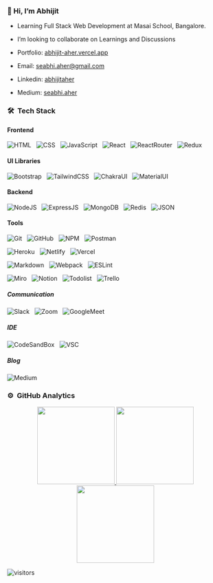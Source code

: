 ### 👋 Hi, I’m Abhijit
- Learning Full Stack Web Development at Masai School, Bangalore. 
- I’m looking to collaborate on Learnings and Discussions

- Portfolio: [abhijit-aher.vercel.app](https://abhijit-aher.vercel.app/)
- Email: [seabhi.aher@gmail.com](mailto:seabhi.aher@gmail.com)
- Linkedin: [abhijitaher](https://www.linkedin.com/in/abhijitaher/)
- Medium: [seabhi.aher](https://medium.com/@seabhi.aher)

### 🛠 &nbsp;Tech Stack


 #### Frontend

![HTML](https://img.shields.io/badge/HTML5-E34F26?style=for-the-badge&logo=html5&logoColor=white)&nbsp;&nbsp;
![CSS](https://img.shields.io/badge/CSS3-1572B6?style=for-the-badge&logo=css3&logoColor=white)&nbsp;&nbsp;
![JavaScript](https://img.shields.io/badge/JavaScript-323330?style=for-the-badge&logo=javascript&logoColor=F7DF1E)&nbsp;&nbsp;
![React](https://img.shields.io/badge/React-20232A?style=for-the-badge&logo=react&logoColor=61DAFB)&nbsp;&nbsp;
![ReactRouter](https://img.shields.io/badge/React_Router-CA4245?style=for-the-badge&logo=react-router&logoColor=white)&nbsp;&nbsp;
![Redux](https://img.shields.io/badge/Redux-593D88?style=for-the-badge&logo=redux&logoColor=white)&nbsp;&nbsp;

#### UI Libraries 
![Bootstrap](https://img.shields.io/badge/Bootstrap-563D7C?style=for-the-badge&logo=bootstrap&logoColor=white)&nbsp;&nbsp;
![TailwindCSS](https://img.shields.io/badge/Tailwind_CSS-38B2AC?style=for-the-badge&logo=tailwind-css&logoColor=white)&nbsp;&nbsp;
![ChakraUI](https://img.shields.io/badge/Chakra--UI-319795?style=for-the-badge&logo=chakra-ui&logoColor=white)&nbsp;&nbsp;
![MaterialUI](https://img.shields.io/badge/Material%20UI-007FFF?style=for-the-badge&logo=mui&logoColor=white)&nbsp;&nbsp;


#### Backend
![NodeJS](https://img.shields.io/badge/Node.js-339933?style=for-the-badge&logo=nodedotjs&logoColor=white)&nbsp;&nbsp;
![ExpressJS](https://img.shields.io/badge/Express.js-000000?style=for-the-badge&logo=express&logoColor=white)&nbsp;&nbsp;
![MongoDB](https://img.shields.io/badge/MongoDB-4EA94B?style=for-the-badge&logo=mongodb&logoColor=white)&nbsp;&nbsp;
![Redis](https://img.shields.io/badge/redis-CC0000.svg?&style=for-the-badge&logo=redis&logoColor=white)&nbsp;&nbsp;
![JSON](https://img.shields.io/badge/json-5E5C5C?style=for-the-badge&logo=json&logoColor=white)&nbsp;&nbsp;


#### Tools

![Git](https://img.shields.io/badge/GIT-E44C30?style=for-the-badge&logo=git&logoColor=white)&nbsp;&nbsp;
![GitHub](https://img.shields.io/badge/GitHub-100000?style=for-the-badge&logo=github&logoColor=white)&nbsp;&nbsp;
![NPM](https://img.shields.io/badge/npm-CB3837?style=for-the-badge&logo=npm&logoColor=white)&nbsp;&nbsp;
![Postman](https://img.shields.io/badge/Postman-FF6C37?style=for-the-badge&logo=Postman&logoColor=white)&nbsp;&nbsp; 


![Heroku](https://img.shields.io/badge/Heroku-430098?style=for-the-badge&logo=heroku&logoColor=white)&nbsp;&nbsp;
![Netlify](https://img.shields.io/badge/Netlify-00C7B7?style=for-the-badge&logo=netlify&logoColor=white)&nbsp;&nbsp;
![Vercel](https://img.shields.io/badge/Vercel-000000?style=for-the-badge&logo=vercel&logoColor=white)&nbsp;&nbsp;

![Markdown](https://img.shields.io/badge/Markdown-000000?style=for-the-badge&logo=markdown&logoColor=white)&nbsp;&nbsp;
![Webpack](https://img.shields.io/badge/Webpack-8DD6F9?style=for-the-badge&logo=Webpack&logoColor=white)&nbsp;&nbsp;
![ESLint](https://img.shields.io/badge/eslint-3A33D1?style=for-the-badge&logo=eslint&logoColor=white)&nbsp;&nbsp;
<!-- ![Prettier](https://img.shields.io/badge/prettier-1A2C34?style=for-the-badge&logo=prettier&logoColor=F7BA3E)&nbsp;&nbsp; -->

![Miro](https://img.shields.io/badge/Miro-050038?style=for-the-badge&logo=Miro&logoColor=white)&nbsp;&nbsp;
![Notion](https://img.shields.io/badge/Notion-000000?style=for-the-badge&logo=notion&logoColor=white)&nbsp;&nbsp;
![Todolist](https://img.shields.io/badge/Todoist-E44332?style=for-the-badge&logo=todoist&logoColor=white)&nbsp;&nbsp;
![Trello](https://img.shields.io/badge/Trello-0052CC?style=for-the-badge&logo=trello&logoColor=white)&nbsp;&nbsp;
<!-- ![CodePen](https://img.shields.io/badge/Codepen-000000?style=for-the-badge&logo=codepen&logoColor=white)&nbsp;&nbsp; -->

##### Communication
 ![Slack](https://img.shields.io/badge/Slack-4A154B?style=for-the-badge&logo=slack&logoColor=white)&nbsp;&nbsp;
 ![Zoom](	https://img.shields.io/badge/Zoom-2D8CFF?style=for-the-badge&logo=zoom&logoColor=white)&nbsp;&nbsp;
 ![GoogleMeet](https://img.shields.io/badge/Google%20Meet-00897B?style=for-the-badge&logo=google-meet&logoColor=white)&nbsp;&nbsp;
 
 ##### IDE
 ![CodeSandBox](https://img.shields.io/badge/Codesandbox-000000?style=for-the-badge&logo=CodeSandbox&logoColor=white)&nbsp;&nbsp;
 ![VSC](https://img.shields.io/badge/Visual_Studio_Code-0078D4?style=for-the-badge&logo=visual%20studio%20code&logoColor=white)&nbsp;&nbsp;


##### Blog
![Medium](https://img.shields.io/badge/Medium-12100E?style=for-the-badge&logo=medium&logoColor=white)&nbsp;&nbsp;

 </p>

<!-- Badges from https://github.com/alexandresanlim/Badges4-README.md-Profile# -->

<!-- Badges -->
<!-- ![Visual Studio Code](https://img.shields.io/badge/-Visual%20Studio%20Code-333333?style=flat&logo=visual-studio-code&logoColor=007ACC)&nbsp;&nbsp; -->
<!-- ![Node.js](https://img.shields.io/badge/-Node.js-333333?style=flat&logo=node.js)&nbsp;&nbsp; -->
<!-- ![JWT](https://img.shields.io/badge/JWT-000000?style=for-the-badge&logo=JSON%20web%20tokens&logoColor=white) -->
<!-- ![TypeScript](https://img.shields.io/badge/TypeScript-007ACC?style=for-the-badge&logo=typescript&logoColor=white) -->
<!-- ![React](https://img.shields.io/badge/-React-333333?style=flat&logo=react)&nbsp;&nbsp; -->
<!-- ![Babel](https://img.shields.io/badge/Babel-F9DC3E?style=for-the-badge&logo=babel&logoColor=white)&nbsp; -->
<!-- ![Bootstrap](https://img.shields.io/badge/-Bootstrap-333333?style=flat&logo=bootstrap&logoColor=563D7C) -->

### ⚙️ &nbsp;GitHub Analytics

<p align="center">
<a href="https://github.com/AbhijitAher">
  <img height="180em" src="https://github-readme-stats-eight-theta.vercel.app/api?username=AbhijitAher&show_icons=true&theme=vue-dark&include_all_commits=true&count_private=true" />
  <img height="180em" src="https://github-readme-stats-eight-theta.vercel.app/api/top-langs/?username=AbhijitAher&layout=compact&exclude_lang=java+r&theme=vue-dark" />
  <img height="180em" src="https://github-readme-streak-stats.herokuapp.com/?user=AbhijitAher&theme=vue-dark">
<!--   <img src="https://github-profile-trophy.vercel.app/?username=AbhijitAher" /> -->
</a>
</p>


![visitors](https://visitor-badge.glitch.me/badge?page_id=AbhijitAher)

<!---
AbhijitAher/AbhijitAher is a ✨ special ✨ repository because its `README.md` (this file) appears on your GitHub profile.
You can click the Preview link to take a look at your changes.
--->

<!-- ![GitHub metrics](https://metrics.lecoq.io/AbhijitAher)  -->

<!-- ![Abhi's github stats](https://github-readme-stats.vercel.app/api?username=AbhijitAher&hide=["issues"]&show_icons=true) -->



<!-- <code><img height="20" src="https://raw.githubusercontent.com/github/explore/80688e429a7d4ef2fca1e82350fe8e3517d3494d/topics/javascript/javascript.png"></code> -->

